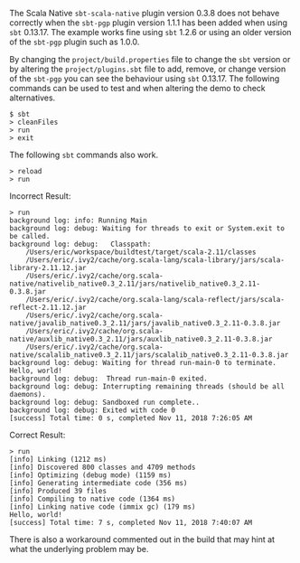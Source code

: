 The Scala Native `sbt-scala-native` plugin version 0.3.8 does not behave correctly when the `sbt-pgp` plugin
version 1.1.1 has been added when using `sbt` 0.13.17. The example works fine using `sbt` 1.2.6 or using an older
version of the `sbt-pgp` plugin such as 1.0.0.

By changing the `project/build.properties` file to change the `sbt` version or by altering the `project/plugins.sbt`
file to add, remove, or change version of the `sbt-pgp` you can see the behaviour using `sbt` 0.13.17.
The following commands can be used to test and when altering the demo to check alternatives.

```
$ sbt
> cleanFiles
> run
> exit
```

The following `sbt` commands also work.
```
> reload
> run
```

Incorrect Result:
```
> run
background log: info: Running Main
background log: debug: Waiting for threads to exit or System.exit to be called.
background log: debug:   Classpath:
	/Users/eric/workspace/buildtest/target/scala-2.11/classes
	/Users/eric/.ivy2/cache/org.scala-lang/scala-library/jars/scala-library-2.11.12.jar
	/Users/eric/.ivy2/cache/org.scala-native/nativelib_native0.3_2.11/jars/nativelib_native0.3_2.11-0.3.8.jar
	/Users/eric/.ivy2/cache/org.scala-lang/scala-reflect/jars/scala-reflect-2.11.12.jar
	/Users/eric/.ivy2/cache/org.scala-native/javalib_native0.3_2.11/jars/javalib_native0.3_2.11-0.3.8.jar
	/Users/eric/.ivy2/cache/org.scala-native/auxlib_native0.3_2.11/jars/auxlib_native0.3_2.11-0.3.8.jar
	/Users/eric/.ivy2/cache/org.scala-native/scalalib_native0.3_2.11/jars/scalalib_native0.3_2.11-0.3.8.jar
background log: debug: Waiting for thread run-main-0 to terminate.
Hello, world!
background log: debug: 	Thread run-main-0 exited.
background log: debug: Interrupting remaining threads (should be all daemons).
background log: debug: Sandboxed run complete..
background log: debug: Exited with code 0
[success] Total time: 0 s, completed Nov 11, 2018 7:26:05 AM
```

Correct Result:

```
> run
[info] Linking (1212 ms)
[info] Discovered 800 classes and 4709 methods
[info] Optimizing (debug mode) (1159 ms)
[info] Generating intermediate code (356 ms)
[info] Produced 39 files
[info] Compiling to native code (1364 ms)
[info] Linking native code (immix gc) (179 ms)
Hello, world!
[success] Total time: 7 s, completed Nov 11, 2018 7:40:07 AM
```

There is also a workaround commented out in the build that may hint at what the underlying problem may be.